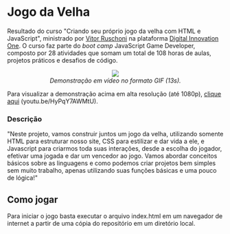 # Jogo da Velha
Resultado do curso "Criando seu próprio jogo da velha com HTML e JavaScript", ministrado por [Vitor Ruschoni](https://github.com/ruschoni02 "Vitor Ruschoni") na plataforma [Digital Innovation One](https://digitalinnovation.one/ "Digital Innovation One"). O curso faz parte do *boot camp* JavaScript Game Developer, composto por 28 atividades que somam um total de 108 horas de aulas, projetos práticos e desafios de código.

<p align="center"> <img src="https://media.giphy.com/media/I1iPQhWnd9CYHJjxpM/giphy.gif"> <br> <i>Demonstração em vídeo no formato GIF (13s).</i> </p>

Para visualizar a demonstração acima em alta resolução (até 1080p), [clique aqui](https://youtu.be/HyPqY7AWMtU "Demonstração do jogo.") (you<span>tu</span>.be/HyPqY7AWMtU).

### Descrição
"Neste projeto, vamos construir juntos um jogo da velha, utilizando somente HTML para estruturar nosso site, CSS para estilizar e dar vida a ele, e Javascript para criarmos toda suas interações, desde a escolha do jogador, efetivar uma jogada e dar um vencedor ao jogo. Vamos abordar conceitos básicos sobre as linguagens e como podemos criar projetos bem simples sem muito trabalho, apenas utilizando suas funções básicas e uma pouco de lógica!"
## Como jogar
Para iniciar o jogo basta executar o arquivo index.html em um navegador de internet a partir de uma cópia do repositório em um diretório local.
